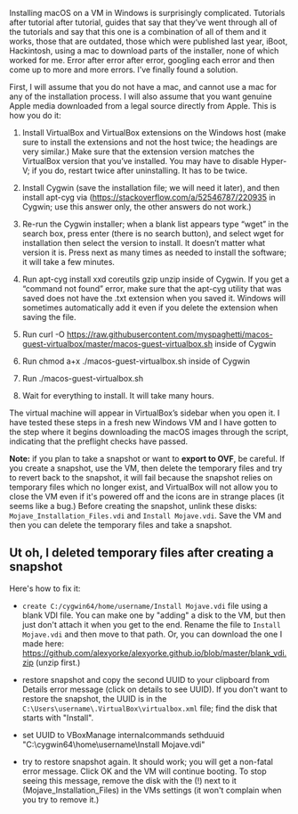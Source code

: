 Installing macOS on a VM in Windows is surprisingly complicated. Tutorials after tutorial after tutorial, guides that say that they’ve went through all of the tutorials and say that this one is a combination of all of them and it works, those that are outdated, those which were published last year, iBoot, Hackintosh, using a mac to download parts of the installer, none of which worked for me. Error after error after error, googling each error and then come up to more and more errors. I’ve finally found a solution.

First, I will assume that you do not have a mac, and cannot use a mac for any of the installation process. I will also assume that you want genuine Apple media downloaded from a legal source directly from Apple. This is how you do it:

1. Install VirtualBox and VirtualBox extensions on the Windows host (make sure to install the extensions and not the host twice; the headings are very similar.) Make sure that the extension version matches the VirtualBox version that you’ve installed. You may have to disable Hyper-V; if you do, restart twice after uninstalling. It has to be twice.

2. Install Cygwin (save the installation file; we will need it later), and then install apt-cyg via (https://stackoverflow.com/a/52546787/220935 in Cygwin; use this answer only, the other answers do not work.)

3. Re-run the Cygwin installer; when a blank list appears type “wget” in the search box, press enter (there is no search button), and select wget for installation then select the version to install. It doesn’t matter what version it is. Press next as many times as needed to install the software; it will take a few minutes.

4. Run apt-cyg install xxd coreutils gzip unzip inside of Cygwin. If you get a “command not found” error, make sure that the apt-cyg utility that was saved does not have the .txt extension when you saved it. Windows will sometimes automatically add it even if you delete the extension when saving the file.

5. Run curl -O https://raw.githubusercontent.com/myspaghetti/macos-guest-virtualbox/master/macos-guest-virtualbox.sh inside of Cygwin

6. Run chmod a+x ./macos-guest-virtualbox.sh inside of Cygwin
7. Run ./macos-guest-virtualbox.sh
8. Wait for everything to install. It will take many hours.

The virtual machine will appear in VirtualBox’s sidebar when you open it. I have tested these steps in a fresh new Windows VM and I have gotten to the step where it begins downloading the macOS images through the script, indicating that the preflight checks have passed.

**Note:** if you plan to take a snapshot or want to **export to OVF**, be careful. If you create a snapshot, use the VM, then delete the temporary files and try to revert back to the snapshot, it will fail because the snapshot relies on temporary files which no longer exist, and VirtualBox will not allow you to close the VM even if it's powered off and the icons are in strange places (it seems like a bug.) Before creating the snapshot, unlink these disks: `Mojave_Installation_Files.vdi` and `Install Mojave.vdi`. Save the VM and then you can delete the temporary files and take a snapshot.

## Ut oh, I deleted temporary files after creating a snapshot

Here's how to fix it:

- `create C:/cygwin64/home/username/Install Mojave.vdi` file using a blank VDI file. You can make one by "adding" a disk to the VM, but then just don't attach it when you get to the end. Rename the file to `Install Mojave.vdi` and then move to that path. Or, you can download the one I made here: https://github.com/alexyorke/alexyorke.github.io/blob/master/blank_vdi.zip (unzip first.)

- restore snapshot and copy the second UUID to your clipboard from Details error message (click on details to see UUID). If you don't want to restore the snapshot, the UUID is in the `C:\Users\username\.VirtualBox\virtualbox.xml` file; find the disk that starts with "Install".

- set UUID to VBoxManage internalcommands sethduuid "C:\cygwin64\home\username\Install Mojave.vdi" <paste in UUID>

- try to restore snapshot again. It should work; you will get a non-fatal error message. Click OK and the VM will continue booting. To stop seeing this message, remove the disk with the (!) next to it (Mojave_Installation_Files) in the VMs settings (it won't complain when you try to remove it.)
